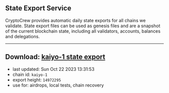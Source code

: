 ## State Export Service
CryptoCrew provides automatic daily state exports for all chains we validate. State export files can be used as genesis files and are a snapshot of the current blockchain state, including all validators, accounts, balances and delegations.

---
**Download: [kaiyo-1 state export](https://dl.ccvalidators.com/SERVICE/kujira/kaiyo-1_export_14972295.json)**
---

- last updated: Sun Oct 22 2023 13:31:53
- chain id: `kaiyo-1`
- export height: `14972295`
- use for: airdrops, local tests, chain recovery
